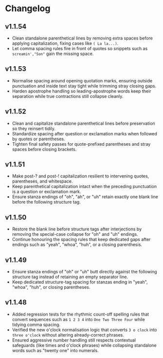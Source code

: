 # Changelog

## v1.1.54
- Clean standalone parenthetical lines by removing extra spaces before applying capitalization, fixing cases like `( La la...)`.
- Let comma spacing rules fire in front of quotes so snippets such as `screamin',"Son"` gain the missing space.

## v1.1.53
- Normalise spacing around opening quotation marks, ensuring outside punctuation and inside text stay tight while trimming stray closing gaps.
- Harden apostrophe handling so leading-apostrophe words keep their separation while true contractions still collapse cleanly.

## v1.1.52
- Clean and capitalize standalone parenthetical lines before preservation so they reinsert tidily.
- Standardize spacing after question or exclamation marks when followed by quotes or parentheses.
- Tighten final safety passes for quote-prefixed parentheses and stray spaces before closing brackets.

## v1.1.51
- Make post-? and post-! capitalization resilient to intervening quotes, parentheses, and whitespace.
- Keep parenthetical capitalization intact when the preceding punctuation is a question or exclamation mark.
- Ensure stanza endings of "oh", "ah", or "uh" retain exactly one blank line before the following structure tag.

## v1.1.50
- Restore the blank line before structure tags after interjections by removing the special-case collapse for "oh" and "uh" endings.
- Continue honouring the spacing rules that keep dedicated gaps after endings such as "yeah", "whoa", "huh", or a closing parenthesis.

## v1.1.49
- Ensure stanza endings of "oh" or "uh" butt directly against the following structure tag instead of retaining an empty separator line.
- Keep dedicated structure-tag spacing for stanzas ending in "yeah", "whoa", "huh", or closing parentheses.

## v1.1.48
- Added regression tests for the rhythmic count-off spelling rules that convert sequences such as `1 2 3 4` into `One Two Three Four` while tidying comma spacing.
- Verified the new o'clock normalisation logic that converts `3 o clock` into `three o'clock` without altering already-correct phrases.
- Ensured aggressive number handling still respects contextual safeguards (like times and o'clock phrases) while collapsing standalone words such as "twenty one" into numerals.
